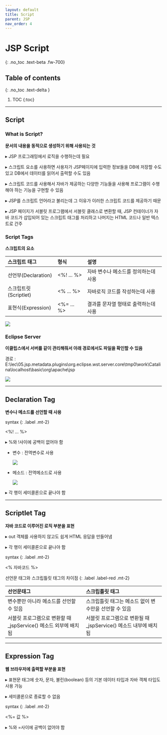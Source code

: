 ```yaml
---
layout: default
title: Script
parent: JSP
nav_order: 4
---
```


# JSP Script
{: .no_toc .text-beta .fw-700}

## Table of contents
{: .no_toc .text-delta }

1. TOC
{:toc}

---

## Script

### What is Script?

**문서의 내용을 동적으로 생성하기 위해 사용되는 것**

&#9656; JSP 프로그래밍에서 로직을 수행하는데 필요

&#9656; 스크립트 요소를 사용하면 사용자가 JSP페이지에 입력한 정보들을 DB에 저장할 수도 있고 DB에서 데이터를 읽어서 출력할 수도 있음

&#9656; 스크립트 코드를 사용해서 자바가 제공하는 다양한 기능들을 사용해 프로그램이 수행해야 하는 기능을 구현할 수 있음

&#9656; JSP를 스크립트 언어라고 불리는데 그 이유가 이러한 스크립트 코드를 제공하기 때문 

&#9656; JSP 페이지가 서블릿 프로그램에서 서블릿 클래스로 변환할 때, JSP 컨테이너가 자바 코드가 삽입되어 있는 스크립트 태그를 처리하고 나머지는 HTML 코드나 일반 텍스트로 간주

### Script Tags

**스크립트의 요소**

| 스크립트 태그 | 형식  | 설명 |
|:------------|:-----|:-----|
| 선언부(Declaration) | <%! ... %> | 자바 변수나 메소드를 정의하는데 사용 | 
| 스크립트릿(Scriptlet) | <% ... %> |  자바로직 코드를 작성하는데 사용 | 
| 표현식(Expression) | <%= ... %> | 결과를 문자열 형태로 출력하는데 사용 | 

![](https://gekdev.github.io/docs/jsp/example/scriptex.png)

### Eclipse Server

**이클립스에서 서버를 같이 관리해줘서 아래 경로에서도 파일을 확인할 수 있음**

경로 : E:\lec\05.jsp\.metadata\.plugins\org.eclipse.wst.server.core\tmp0\work\Catalina\localhost\basic\org\apache\jsp

![](https://gekdev.github.io/docs/jsp/example/ecex.png)

---

## Declaration Tag

**변수나 메소드를 선언할 때 사용**

syntax
{: .label .mt-2}
<div class="code-example" markdown="1">
<%! ... %>

&#9656; %와 !사이에 공백이 없어야 함
</div>

* 변수 : 전역변수로 사용

    ![](https://gekdev.github.io/docs/jsp/example/loc.png)

* 메소드 : 전역메소드로 사용

    ![](https://gekdev.github.io/docs/jsp/example/loc_m.png)

&#9656; 각 행이 세미콜론으로 끝나야 함

---

## Scriptlet Tag

**자바 코드로 이루어진 로직 부분을 표현**

&#9656; out 객체를 사용하지 않고도 쉽게 HTML 응답을 만들어냄

&#9656; 각 행이 세미콜론으로 끝나야 함

syntax
{: .label .mt-2}
<div class="code-example" markdown="1">
<% 자바코드 %>
</div>

선언문 태그와 스크립틀릿 태그의 차이점
{: .label .label-red .mt-2}

| 선언문태그  | 스크립틀릿 태그 |
|:----------|:--------------|
| 변수뿐만 아니라 메소드를 선언할 수 있음 | 스크립틀릿 태그는 메소드 없이 변수만을 선언할 수 있음 |
| 서블릿 프로그램으로 변환할 때 _jspService() 메소드 외부에 배치됨 | 서블릿 프로그램으로 변환될 때 _jspService() 메소드 내부에 배치됨 |

---

## Expression Tag

**웹 브라우저에 출력할 부분을 표현**

&#9656; 표현문 태그에 숫자, 문자, 불린(boolean) 등의 기본 데이터 타입과 자바 객체 타입도 사용 가능

&#9656; 세미콜론으로 종료할 수 없음

syntax
{: .label .mt-2}
<div class="code-example" markdown="1">
<%= 값 %>

&#9656; %와 =사이에 공백이 없어야 함
</div>
